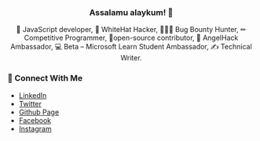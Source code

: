 <div align="center">
  
<h3>Assalamu alaykum! 🤝 </h3>

🚀 JavaScript developer, 🐼 WhiteHat Hacker, 👨🏻‍💻 Bug Bounty Hunter, ✏ Competitive Programmer, 🦉open-source contributor,  🙌 AngelHack Ambassador, 💻 Beta – Microsoft Learn Student Ambassador, ✍️ Technical Writer.

</div>

### 👥 Connect With Me

- [LinkedIn](https://www.linkedin.com/in/hakerbaya/)
- [Twitter](https://twitter.com/hakerbaya)
- [Github Page](https://hakerbaya.github.io)
- [Facebook](https://www.facebook.com/hakerbaya)
- [Instagram](https://www.instagram.com/hakerbaya)
